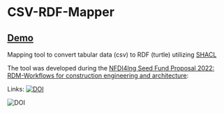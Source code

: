 # CSV-RDF-Mapper

## <a href="https://winroger.github.io/csv-rdf-mapper/"> Demo </a>

Mapping tool to convert tabular data (csv) to RDF (turtle) utilizing <a href="https://www.w3.org/TR/shacl/">SHACL</a>

The tool was developed during the <a href="https://doi.org/10.5281/zenodo.7802981">NFDI4Ing Seed Fund Proposal 2022: RDM-Workflows for construction engineering and architecture</a>: 

Links:
[![DOI](https://zenodo.org/badge/DOI/10.5281/zenodo.7802981.svg)](https://doi.org/10.5281/zenodo.7802981)


<img src="https://zenodo.org/badge/DOI/10.5281/zenodo.7802981.svg" alt="DOI">